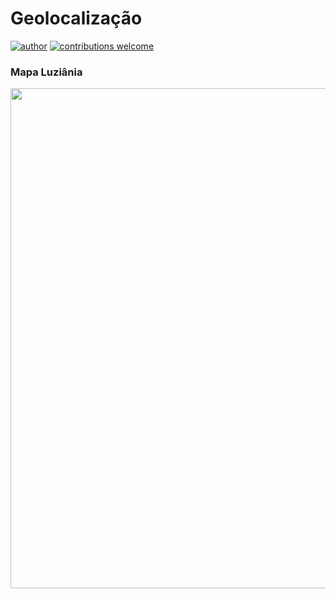 # Geolocalização

[![author](https://img.shields.io/badge/author-patrick-red.svg)](https://www.linkedin.com/in/patrick-cavalcante-moraes-a95635179/)
[![contributions welcome](https://img.shields.io/badge/contributions-welcome-brightgreen.svg?style=flat)](https://github.com/PatrickCavalcant)

<h3>Mapa Luziânia</h3>
  <p align="center">
    <img src="Mapa.png" width="800">
  </p>

